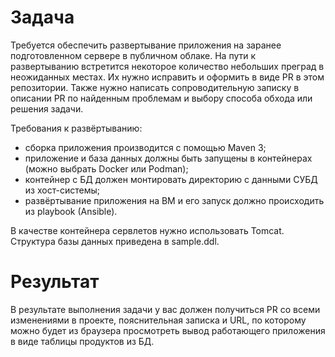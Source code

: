 # Задача

Требуется обеспечить развертывание приложения на заранее подготовленном сервере в публичном облаке. На пути к развертыванию встретится некоторое количество небольших преград в неожиданных местах. Их нужно исправить и оформить в виде PR в этом репозитории. Также нужно написать сопроводительную записку в описании PR по найденным проблемам и выбору способа обхода или решения задачи.

Требования к развёртыванию:

* сборка приложения производится с помощью Maven 3;
* приложение и база данных должны быть запущены в контейнерах (можно выбрать Docker или Podman);
* контейнер с БД должен монтировать директорию с данными СУБД из хост-системы;
* развёртывание приложения на ВМ и его запуск должно происходить из playbook (Ansible).

В качестве контейнера сервлетов нужно использовать Tomcat. Структура базы данных приведена в sample.ddl.

# Результат

В результате выполнения задачи у вас должен получиться PR со всеми изменениями в проекте, пояснительная записка и URL, по которому можно будет из браузера просмотреть вывод работающего приложения в виде таблицы продуктов из БД.
